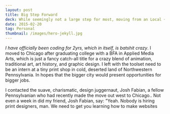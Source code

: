 ```yaml
---
layout: post
title: Big Step Forward
deck: While seemingly not a large step for most, moving from an Local + FTP setup to Github marks a most substantial step forward for my web development career
date: 2015-02-20
tag: Personal
thumbnail: /images/hero-jekyll.jpg
---
```


*I have officially been coding for 2yrs, which in itself, is batshit crazy*. I moved to Chicago after graduating college with a BFA in Applied Media Arts, which is just a fancy catch-all title for a crazy blend of animation, traditional art, art history, and graphic design. I left with the toolset need to be an intern at a tiny print shop in cold, deserted land of Northwestern Pennsylvania. In hopes that the bigger city would present opportunities for bigger jobs.

I contacted the suave, charismatic, design juggernaut, Josh Fabian, a fellow Pennsylvanian who had recently made the move out west to Chicago.. Not even a week in did my friend, Josh Fabian, say: "Yeah. Nobody is hiring print designers, man. We need to get you learning how to make websites